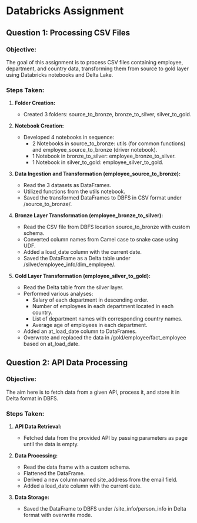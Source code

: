 # Databricks Assignment

## Question 1: Processing CSV Files

### Objective:
The goal of this assignment is to process CSV files containing employee, department, and country data, transforming them from source to gold layer using Databricks notebooks and Delta Lake.

### Steps Taken:

1. **Folder Creation:**
   - Created 3 folders: source_to_bronze, bronze_to_silver, silver_to_gold.

2. **Notebook Creation:**
   - Developed 4 notebooks in sequence:
     - 2 Notebooks in source_to_bronze: utils (for common functions) and employee_source_to_bronze (driver notebook).
     - 1 Notebook in bronze_to_silver: employee_bronze_to_silver.
     - 1 Notebook in silver_to_gold: employee_silver_to_gold.

3. **Data Ingestion and Transformation (employee_source_to_bronze):**
   - Read the 3 datasets as DataFrames.
   - Utilized functions from the utils notebook.
   - Saved the transformed DataFrames to DBFS in CSV format under /source_to_bronze/.

4. **Bronze Layer Transformation (employee_bronze_to_silver):**
   - Read the CSV file from DBFS location source_to_bronze with custom schema.
   - Converted column names from Camel case to snake case using UDF.
   - Added a load_date column with the current date.
   - Saved the DataFrame as a Delta table under /silver/employee_info/dim_employee/.

5. **Gold Layer Transformation (employee_silver_to_gold):**
   - Read the Delta table from the silver layer.
   - Performed various analyses:
     - Salary of each department in descending order.
     - Number of employees in each department located in each country.
     - List of department names with corresponding country names.
     - Average age of employees in each department.
   - Added an at_load_date column to DataFrames.
   - Overwrote and replaced the data in /gold/employee/fact_employee based on at_load_date.

## Question 2: API Data Processing

### Objective:
The aim here is to fetch data from a given API, process it, and store it in Delta format in DBFS.

### Steps Taken:

1. **API Data Retrieval:**
   - Fetched data from the provided API by passing parameters as page until the data is empty.

2. **Data Processing:**
   - Read the data frame with a custom schema.
   - Flattened the DataFrame.
   - Derived a new column named site_address from the email field.
   - Added a load_date column with the current date.

3. **Data Storage:**
   - Saved the DataFrame to DBFS under /site_info/person_info in Delta format with overwrite mode.

